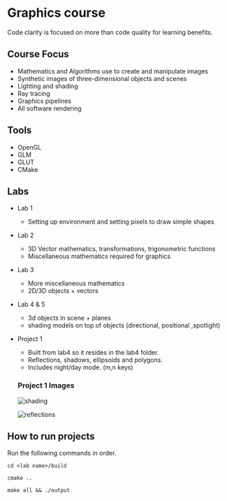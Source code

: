 # Graphics course
Code clarity is focused on more than code quality for learning benefits.

## Course Focus
* Mathematics and Algorithms use to create and manipulate images
* Synthetic images of three-dimensional objects and scenes
* Lighting and shading
* Ray tracing
* Graphics pipelines
* All software rendering

## Tools
* OpenGL
* GLM
* GLUT
* CMake


## Labs

* Lab 1
  * Setting up environment and setting pixels to draw simple shapes
* Lab 2
    * 3D Vector mathematics, transformations, trigonometric functions
    * Miscellaneous mathematics required for graphics
* Lab 3
    * More miscellaneous mathematics
    * 2D/3D objects + vectors
* Lab 4 & 5
    * 3d objects in scene + planes
    * shading models on top of objects (directional, positional ,spotlight)
* Project 1
    * Built from lab4 so it resides in the lab4 folder.
    * Reflections, shadows, ellipsoids and polygons.
    * Includes night/day mode. (m,n keys)
    
    
    ### Project 1 Images
    
    ![shading](https://github.com/ven1xus/graphics/blob/master/screenshots/shadows.png)
    
    ![reflections](https://github.com/ven1xus/graphics/blob/master/screenshots/reflections.png)

## How to run projects

Run the following commands in order.

`cd <lab name>/build`

`cmake ..`

`make all && ./output`
